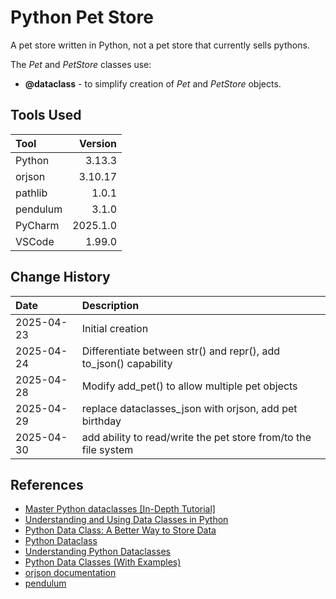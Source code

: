 # Python Pet Store

A pet store written in Python, not a pet store that currently sells pythons.

The *Pet* and *PetStore* classes use:

* __@dataclass__ - to simplify creation of *Pet* and *PetStore* objects.

## Tools Used

| Tool     |  Version |
|:---------|---------:|
| Python   |   3.13.3 |
| orjson   |  3.10.17 |
| pathlib  |    1.0.1 |
| pendulum |    3.1.0 |
| PyCharm  | 2025.1.0 |
| VSCode   |   1.99.0 |

## Change History

| Date       | Description                                                      |
|:-----------|:-----------------------------------------------------------------|
| 2025-04-23 | Initial creation                                                 |
| 2025-04-24 | Differentiate between str() and repr(), add to_json() capability |
| 2025-04-28 | Modify add_pet() to allow multiple pet objects                   |
| 2025-04-29 | replace dataclasses_json with orjson, add pet birthday           |
| 2025-04-30 | add ability to read/write the pet store from/to the file system  |

## References

* [Master Python dataclasses [In-Depth Tutorial]](https://www.golinuxcloud.com/python-dataclasses/)
* [Understanding and Using Data Classes in Python](https://datagy.io/python-data-classes/)
* [Python Data Class: A Better Way to Store Data](https://python.land/python-data-classes)
* [Python Dataclass](https://docs.python.org/3/library/dataclasses.html)
* [Understanding Python Dataclasses](https://www.geeksforgeeks.org/understanding-python-dataclasses/)
* [Python Data Classes (With Examples)](https://pyseek.com/2025/03/python-data-classes/#google_vignette)
* [orjson documentation](https://github.com/ijl/orjson)
* [pendulum](https://pendulum.eustace.io/docs/)